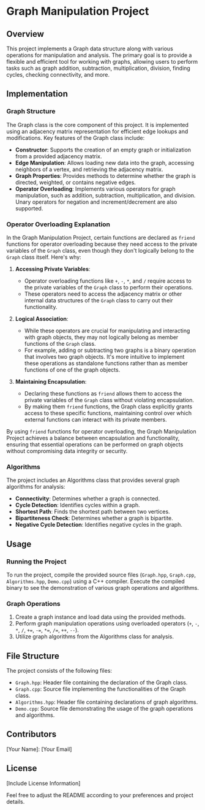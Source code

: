 # Graph Manipulation Project

## Overview

This project implements a Graph data structure along with various operations for manipulation and analysis. The primary goal is to provide a flexible and efficient tool for working with graphs, allowing users to perform tasks such as graph addition, subtraction, multiplication, division, finding cycles, checking connectivity, and more.

## Implementation

### Graph Structure

The Graph class is the core component of this project. It is implemented using an adjacency matrix representation for efficient edge lookups and modifications. Key features of the Graph class include:

- **Constructor**: Supports the creation of an empty graph or initialization from a provided adjacency matrix.
- **Edge Manipulation**: Allows loading new data into the graph, accessing neighbors of a vertex, and retrieving the adjacency matrix.
- **Graph Properties**: Provides methods to determine whether the graph is directed, weighted, or contains negative edges.
- **Operator Overloading**: Implements various operators for graph manipulation, such as addition, subtraction, multiplication, and division. Unary operators for negation and increment/decrement are also supported.

### Operator Overloading Explanation

In the Graph Manipulation Project, certain functions are declared as `friend` functions for operator overloading because they need access to the private variables of the `Graph` class, even though they don't logically belong to the `Graph` class itself. Here's why:

1. **Accessing Private Variables**:
   - Operator overloading functions like `+`, `-`, `*`, and `/` require access to the private variables of the `Graph` class to perform their operations.
   - These operators need to access the adjacency matrix or other internal data structures of the `Graph` class to carry out their functionality.

2. **Logical Association**:
   - While these operators are crucial for manipulating and interacting with graph objects, they may not logically belong as member functions of the `Graph` class.
   - For example, adding or subtracting two graphs is a binary operation that involves two graph objects. It's more intuitive to implement these operations as standalone functions rather than as member functions of one of the graph objects.

3. **Maintaining Encapsulation**:
   - Declaring these functions as `friend` allows them to access the private variables of the `Graph` class without violating encapsulation.
   - By making them `friend` functions, the Graph class explicitly grants access to these specific functions, maintaining control over which external functions can interact with its private members.

By using `friend` functions for operator overloading, the Graph Manipulation Project achieves a balance between encapsulation and functionality, ensuring that essential operations can be performed on graph objects without compromising data integrity or security.


### Algorithms

The project includes an Algorithms class that provides several graph algorithms for analysis:

- **Connectivity**: Determines whether a graph is connected.
- **Cycle Detection**: Identifies cycles within a graph.
- **Shortest Path**: Finds the shortest path between two vertices.
- **Bipartiteness Check**: Determines whether a graph is bipartite.
- **Negative Cycle Detection**: Identifies negative cycles in the graph.

## Usage

### Running the Project

To run the project, compile the provided source files (`Graph.hpp`, `Graph.cpp`, `Algorithms.hpp`, `Demo.cpp`) using a C++ compiler. Execute the compiled binary to see the demonstration of various graph operations and algorithms.

### Graph Operations

1. Create a graph instance and load data using the provided methods.
2. Perform graph manipulation operations using overloaded operators (`+`, `-`, `*`, `/`, `+=`, `-=`, `*=`, `/=`, `++`, `--`).
3. Utilize graph algorithms from the Algorithms class for analysis.

## File Structure

The project consists of the following files:

- `Graph.hpp`: Header file containing the declaration of the Graph class.
- `Graph.cpp`: Source file implementing the functionalities of the Graph class.
- `Algorithms.hpp`: Header file containing declarations of graph algorithms.
- `Demo.cpp`: Source file demonstrating the usage of the graph operations and algorithms.

## Contributors

[Your Name]: [Your Email]

## License

[Include License Information]

Feel free to adjust the README according to your preferences and project details.
